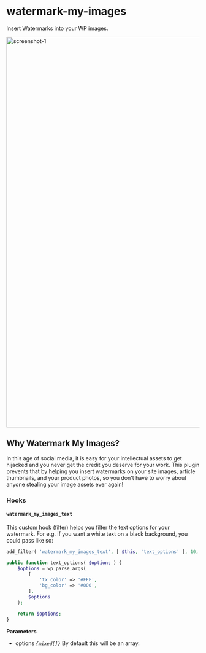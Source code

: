 # watermark-my-images
Insert Watermarks into your WP images.

<img width="1018" alt="screenshot-1" src="https://github.com/user-attachments/assets/996fd0c6-c654-46a8-a277-09d0810ad88c">

## Why Watermark My Images?

In this age of social media, it is easy for your intellectual assets to get hijacked and you never get the credit you deserve for your work. This plugin prevents that by helping you insert watermarks on your site images, article thumbnails, and your product photos, so you don't have to worry about anyone stealing your image assets ever again!

### Hooks

#### `watermark_my_images_text`

This custom hook (filter) helps you filter the text options for your watermark. For e.g. if you want a white text on a black background, you could pass like so:

```php
add_filter( 'watermark_my_images_text', [ $this, 'text_options' ], 10, 1 );

public function text_options( $options ) {
    $options = wp_parse_args(
        [
            'tx_color' => '#FFF',
            'bg_color' => '#000',
        ],
        $options
    );

    return $options;
}
```

**Parameters**

- options _`{mixed[]}`_ By default this will be an array.
<br/>
